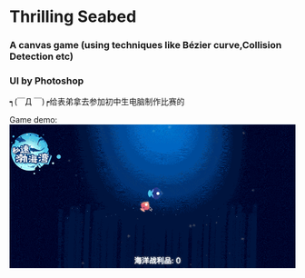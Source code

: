 # Thrilling Seabed
### A canvas game (using techniques like Bézier curve,Collision Detection etc)
### UI by Photoshop
┑(￣Д ￣)┍给表弟拿去参加初中生电脑制作比赛的

 Game demo:
   ![demo](https://github.com/KivyGogh/thrilling-seabed/blob/master/img/demo.gif)
